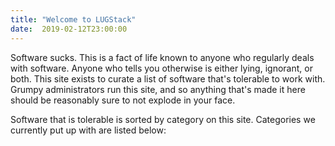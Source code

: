 ```yaml
---
title: "Welcome to LUGStack"
date:  2019-02-12T23:00:00
---
```


Software sucks.  This is a fact of life known to anyone who regularly
deals with software.  Anyone who tells you otherwise is either lying,
ignorant, or both.  This site exists to curate a list of software
that's tolerable to work with.  Grumpy administrators run this site,
and so anything that's made it here should be reasonably sure to not
explode in your face.

Software that is tolerable is sorted by category on this site.
Categories we currently put up with are listed below:
